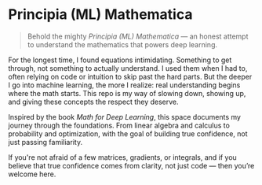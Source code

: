 # Principia (ML) Mathematica

> Behold the mighty *Principia (ML) Mathematica* — an honest attempt to understand the mathematics that powers deep learning.

For the longest time, I found equations intimidating. Something to get through, not something to actually understand. I used them when I had to, often relying on code or intuition to skip past the hard parts. But the deeper I go into machine learning, the more I realize: real understanding begins where the math starts. This repo is my way of slowing down, showing up, and giving these concepts the respect they deserve.

Inspired by the book *Math for Deep Learning*, this space documents my journey through the foundations. From linear algebra and calculus to probability and optimization, with the goal of building true confidence, not just passing familiarity.

If you're not afraid of a few matrices, gradients, or integrals, and if you believe that true confidence comes from clarity, not just code — then you’re welcome here.
